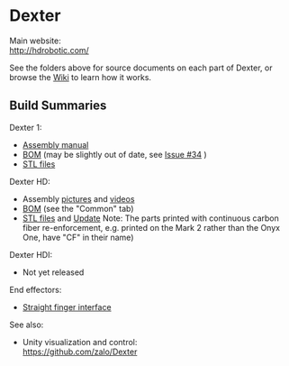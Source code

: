 # Dexter

Main website:<br>
http://hdrobotic.com/

See the folders above for source documents on each part of Dexter, or browse the [Wiki](https://github.com/HaddingtonDynamics/Dexter/wiki) to learn how it works.

## Build Summaries

Dexter 1:
- [Assembly manual](https://drive.google.com/file/d/0B6PCkmO9RJLJOGxRMEpVTkE3alU/view)
- [BOM](https://docs.google.com/spreadsheets/d/1uk89q76vcK4OT9NTM6qxsPpkON_QM3-OrlhfjPigGuE/edit?usp=sharing) (may be slightly out of date, see [Issue #34](https://github.com/HaddingtonDynamics/Dexter/issues/34) )
- [STL files](https://www.thingiverse.com/thing:2108244)

Dexter HD: 
- Assembly [pictures](https://photos.app.goo.gl/jGmsnxtytvdYhgUi8) and [videos](https://www.youtube.com/watch?v=AYD2PSslqfU&list=PLEJQ7hsad17fC2tqTDGNFI_LPk1kX2aE6) 
- [BOM](https://docs.google.com/spreadsheets/d/1tPxJF4zsaoBsXhz2b6sy5hTPxMfhjwwAfAAC_93CtzM/edit?usp=sharing) (see the "Common" tab)
- [STL files](https://www.thingiverse.com/thing:3206154) and [Update](https://www.thingiverse.com/thing:3781990) Note: The parts printed with continuous carbon fiber re-enforcement, e.g. printed on the Mark 2 rather than the Onyx One, have "CF" in their name)

Dexter HDI: 
- Not yet released

End effectors:
- [Straight finger interface](https://www.thingiverse.com/thing:3166448)

See also:
- Unity visualization and control:<br>
https://github.com/zalo/Dexter
